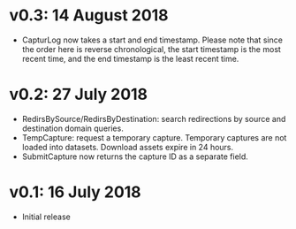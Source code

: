 # v0.3: 14 August 2018

- CapturLog now takes a start and end timestamp. Please note that since the
  order here is reverse chronological, the start timestamp is the most recent
  time, and the end timestamp is the least recent time.

# v0.2: 27 July 2018

- RedirsBySource/RedirsByDestination: search redirections by source and
  destination domain queries.
- TempCapture: request a temporary capture. Temporary captures are not loaded
  into datasets. Download assets expire in 24 hours.
- SubmitCapture now returns the capture ID as a separate field.

# v0.1: 16 July 2018

- Initial release
